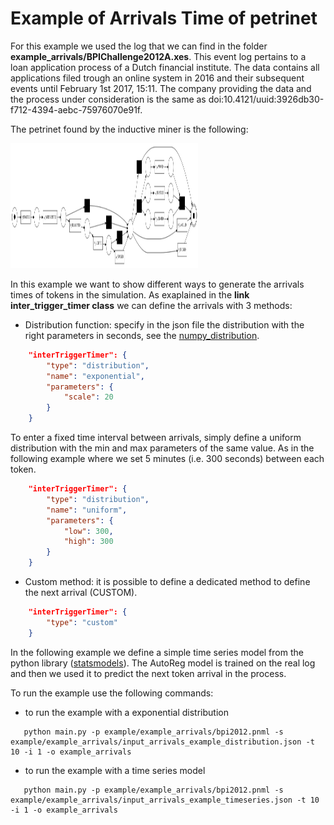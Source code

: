 
# Example of Arrivals Time of petrinet

For this example we used the log that we can find in the folder **example_arrivals/BPIChallenge2012A.xes**. This event log pertains to a loan application process of a Dutch financial institute. The data contains all applications filed trough an online system in 2016 and their subsequent events until February 1st 2017, 15:11.
The company providing the data and the process under consideration is the same as doi:10.4121/uuid:3926db30-f712-4394-aebc-75976070e91f.

The petrinet found by the inductive miner is the following:

<img src="example/example_arrivals/petri_net.png" alt="Alt Text" width="300" height="200">

In this example we want to show different ways to generate the arrivals times of tokens in the simulation.
As exaplained in the **link inter_trigger_timer class** we can define the arrivals with 3 methods:

* Distribution function: specify in the json file the distribution with the right parameters in seconds, see the [numpy_distribution](https://numpy.org/doc/stable/reference/random/generator.html).
```json
    "interTriggerTimer": {
        "type": "distribution",
        "name": "exponential",
        "parameters": {
            "scale": 20
        }
    }
```
To enter a fixed time interval between arrivals, simply define a uniform distribution with the min and max parameters of the same value.
As in the following example where we set 5 minutes (i.e. 300 seconds) between each token.
```json
    "interTriggerTimer": {
        "type": "distribution",
        "name": "uniform",
        "parameters": {
            "low": 300,
            "high": 300
        }
    }
```
* Custom method: it is possible to define a dedicated method to define the next arrival (CUSTOM).
```json
    "interTriggerTimer": {
        "type": "custom"
    }
```
In the following example we define a simple time series model from the python library
([statsmodels](https://www.statsmodels.org/dev/examples/notebooks/generated/autoregressions.html#)).
The AutoReg model is trained on the real log and then we used it to predict the next token arrival in
the process.

To run the example use the following commands:

* to run the example with a exponential distribution
```shell
   python main.py -p example/example_arrivals/bpi2012.pnml -s example/example_arrivals/input_arrivals_example_distribution.json -t 10 -i 1 -o example_arrivals
```

* to run the example with a time series model
```shell
   python main.py -p example/example_arrivals/bpi2012.pnml -s example/example_arrivals/input_arrivals_example_timeseries.json -t 10 -i 1 -o example_arrivals
```